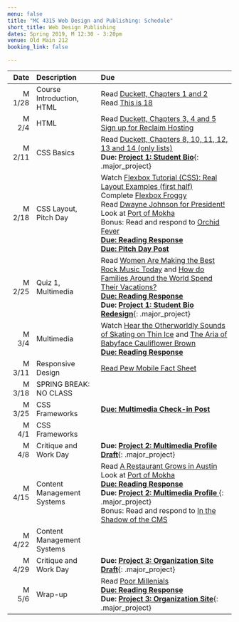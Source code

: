 ```yaml
---
menu: false
title: "MC 4315 Web Design and Publishing: Schedule"
short_title: Web Design Publishing
dates: Spring 2019, M 12:30 - 3:20pm
venue: Old Main 212
booking_link: false

---
```


Date | Description | Due
---: | :----------- | :---
M  1/28 | Course Introduction, HTML | Read [Duckett, Chapters 1 and 2](https://ebookcentral-proquest-com.libproxy.txstate.edu/lib/txstate/detail.action?docID=817871) <br /> Read [This is 18](https://www.nytimes.com/interactive/2018/10/11/style/this-is-18.html)
M  2/4 | HTML | Read [Duckett, Chapters 3, 4 and 5](https://ebookcentral-proquest-com.libproxy.txstate.edu/lib/txstate/detail.action?docID=817871)<br /> [Sign up for Reclaim Hosting](/resources/instructions_reclaim_hosting.html)
M  2/11 | CSS Basics | Read [Duckett, Chapters 8, 10, 11, 12, 13 and 14 (only lists)](https://ebookcentral-proquest-com.libproxy.txstate.edu/lib/txstate/detail.action?docID=817871) <br />  __Due: [Project 1: Student Bio](/assignments/web_design_publishing/web_design_publishing_student_bio.html)__{: .major_project}
M  2/18 | CSS Layout, Pitch Day | Watch [Flexbox Tutorial (CSS): Real Layout Examples (first half)](https://www.youtube.com/watch?v=k32voqQhODc)<br />Complete [Flexbox Froggy](https://flexboxfroggy.com/)<br /> Read [Dwayne Johnson for President!](https://www.gq.com/story/dwayne-johnson-for-president-cover?src=longreads) <br />Look at [Port of Mokha](http://www.portofmokha.com) <br /> Bonus: Read and respond to [Orchid Fever](https://www.newyorker.com/magazine/1995/01/23/orchid-fever) <br />__[Due: Reading Response](/assignments/general/reading_response_short.html)__ <br />__[Due: Pitch Day Post](/assignments/general/pitch_day_post.html)__
M  2/25 | Quiz 1, Multimedia | Read [Women Are Making the Best Rock Music Today](https://www.nytimes.com/interactive/2017/09/05/arts/music/25-women-making-best-rock-music-today.html#snail-mail-quote) and [How do Families Around the World Spend Their Vacations?](https://www.nytimes.com/interactive/2017/09/21/magazine/voyages-issue-photographs-family-vacations-around-world.html#) <br />__[Due: Reading Response](/assignments/general/reading_response_short.html)__ <br /> __Due: [Project 1: Student Bio Redesign](/assignments/web_design_publishing/web_design_publishing_student_bio_redesign.html)__{: .major_project}
M  3/4 | Multimedia | Watch [Hear the Otherworldly Sounds of Skating on Thin Ice](https://www.youtube.com/watch?v=v3O9vNi-dkA) and [The Aria of Babyface Cauliflower Brown](https://www.youtube.com/watch?v=ULhejU7K7DQ) <br />__[Due: Reading Response](/assignments/general/reading_response_short.html)__
M  3/11 | Responsive Design | [Read Pew Mobile Fact Sheet](http://www.pewinternet.org/fact-sheet/mobile/)
M  3/18 | SPRING BREAK: NO CLASS |
M  3/25 | CSS Frameworks | __[Due: Multimedia Check-in Post](/assignments/general/multimedia_checkin.html)__
M  4/1 | CSS Frameworks |
M  4/8 | Critique and Work Day | __Due: [Project 2: Multimedia Profile Draft](/assignments/web_design_publishing/web_design_publishing_multimedia_profile.html)__{: .major_project}
M  4/15 | Content Management Systems | Read [A Restaurant Grows in Austin](https://paidpost.nytimes.com/hennessy/a-restaurant-grows-in-austin.html) <br /> Look at [Port of Mokha](http://www.portofmokha.com) <br />__[Due: Reading Response](/assignments/general/reading_response_short.html)__ <br />__Due: [Project 2: Multimedia Profile ](/assignments/web_design_publishing/web_design_publishing_multimedia_profile.html)__{: .major_project} <br />Bonus: Read and respond to [In the Shadow of the CMS](https://www.thenation.com/article/content-management-system-essay-wordpress-drupal-internet-feature/)
M  4/22 | Content Management Systems |
M  4/29 | Critique and Work Day | __Due: [Project 3: Organization Site Draft](/assignments/web_design_publishing/web_design_publishing_organization_site.html)__{: .major_project}
M  5/6 | Wrap-up | Read [Poor Millenials](https://highline.huffingtonpost.com/articles/en/poor-millennials/) <br />__[Due: Reading Response](/assignments/general/reading_response_short.html)__ <br /> __Due: [Project 3: Organization Site](/assignments/web_design_publishing/web_design_publishing_organization_site.html)__{: .major_project}
